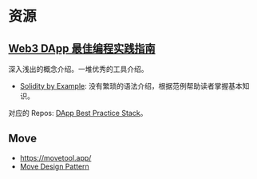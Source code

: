 # 资源
## [Web3 DApp 最佳编程实践指南](https://guoyu.mirror.xyz/RD-xkpoxasAU7x5MIJmiCX4gll3Cs0pAd5iM258S1Ek)

深入浅出的概念介绍。一堆优秀的工具介绍。
* [Solidity by Example](https://solidity-by-example.org/): 没有繁琐的语法介绍，根据范例帮助读者掌握基本知识。


对应的 Repos: [DApp Best Practice Stack](https://github.com/stars/guo-yu/lists/dapp-best-practice-stack)。


## Move
* https://movetool.app/
* [Move Design Pattern](https://www.move-patterns.com/)